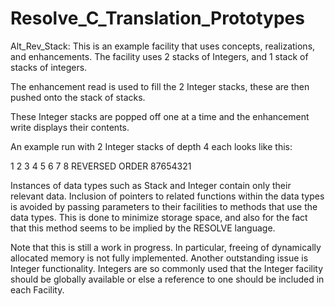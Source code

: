 Resolve_C_Translation_Prototypes
================================

Alt_Rev_Stack:
This is an example facility that uses concepts, realizations, and enhancements.
The facility uses 2 stacks of Integers, and 1 stack of stacks of integers.

The enhancement read is used to fill the 2 Integer stacks, these are then
pushed onto the stack of stacks.

These Integer stacks are popped off one at a time and the enhancement write
displays their contents.

An example run with 2 Integer stacks of depth 4 each looks like this:

1
2
3
4
5
6
7
8
REVERSED ORDER
87654321

Instances of data types such as Stack and Integer contain only their relevant data.
Inclusion of pointers to related functions within the data types is avoided by passing
parameters to their facilities to methods that use the data types.  This is done to 
minimize storage space, and also for the fact that this method seems to be implied
by the RESOLVE language.

Note that this is still a work in progress.  In particular, freeing of dynamically 
allocated memory is not fully implemented.  Another outstanding issue is Integer
functionality.  Integers are so commonly used that the Integer facility should be
globally available or else a reference to one should be included in each Facility.
